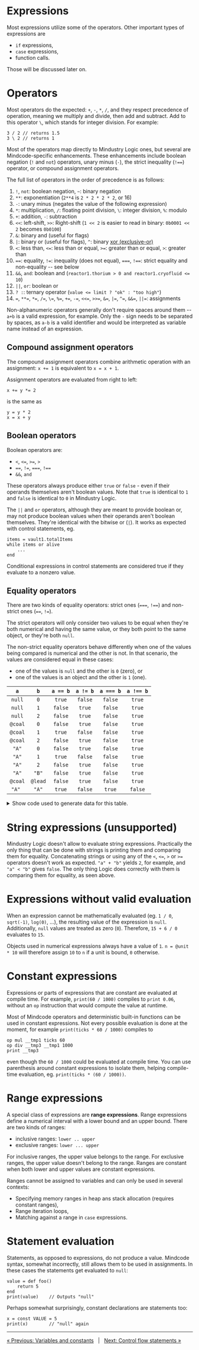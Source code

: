 # Expressions

Most expressions utilize some of the operators. Other important types of expressions are
* `if` expressions,
* `case` expressions,
* function calls.

Those will be discussed later on.

# Operators

Most operators do the expected: `+`, `-`, `*`, `/`, and they respect precedence of operation, meaning we multiply and
divide, then add and subtract. Add to this operator `\`, which stands for integer division. For example:

```
3 / 2 // returns 1.5
3 \ 2 // returns 1
```

Most of the operators map directly to Mindustry Logic ones, but several are Mindcode-specific enhancements.
These enhancements include boolean negation (`!` and `not`) operators, unary minus (`-`), the strict inequality (`!==`) operator,
or compound assignment operators.

The full list of operators in the order of precedence is as follows:

1. `!`, `not`: boolean negation,  `~`: binary negation
2. `**`: exponentiation (`2**4` is `2 * 2 * 2 * 2`, or 16)
3. `-`: unary minus (negates the value of the following expression)
4. `*`: multiplication,  `/`: floating point division,  `\`: integer division, `%`: modulo
5. `+`: addition,  `-`: subtraction
6. `<<`: left-shift, `>>`: Right-shift (`1 << 2` is easier to read in binary: `0b0001 << 2` becomes `0b0100`)
7. `&`: binary and (useful for flags)
8. `|`: binary or (useful for flags),  `^`: binary [xor (exclusive-or)](https://en.wikipedia.org/wiki/Exclusive_or)
9. `<`: less than, `<=`: less than or equal,  `>=`: greater than or equal,  `>`:  greater than
10. `==`: equality, `!=`: inequality (does not equal), `===`, `!==`: strict equality and non-equality -- see below
11. `&&`, `and`: boolean and (`reactor1.thorium > 0 and reactor1.cryofluid <= 10`)
12. `||`, `or`: boolean or
13. `? :`: ternary operator (`value <= limit ? "ok" : "too high"`)
14. `=`, `**=`, `*=`, `/=`, `\=`, `%=`, `+=`, `-=`, `<<=`, `>>=`, `&=`, `|=`, `^=`, `&&=`, `||=`: assignments

Non-alphanumeric operators generally don't require spaces around them -- `a+b` is a valid expression, for example.
Only the `-` sign needs to be separated by spaces, as `a-b` is a valid identifier and would be interpreted as variable name instead of an expression.

## Compound assignment operators

The compound assignment operators combine arithmetic operation with an assignment: `x += 1` is equivalent to `x = x + 1`.

Assignment operators are evaluated from right to left:

```
x += y *= 2
```
is the same as
```
y = y * 2
x = x + y
```

## Boolean operators

Boolean operators are:
* `<`, `<=`,  `>=`,  `>`
* `==`, `!=`, `===`, `!==`
* `&&`, `and`

These operators always produce either `true` or `false` - even if their operands themselves aren't boolean values.
Note that `true` is identical to `1` and `false` is identical to `0` in Mindustry Logic.

The `||` and `or` operators, although they are meant to provide boolean or, may not produce boolean values
when their operands aren't boolean themselves. They're identical with the bitwise or (`|`).
It works as expected with control statements, eg.

```
items = vault1.totalItems
while items or alive
    ...
end
```

Conditional expressions in control statements are considered true if they evaluate to a nonzero value.

## Equality operators

There are two kinds of equality operators: strict ones (`===`, `!==`) and non-strict ones (`==`, `!=`).

The strict operators will only consider two values to be equal when they're both numerical and having the same value,
or they both point to the same object, or they're both `null`.

The non-strict equality operators behave differently when one of the values being compared is numerical and the other is not.
In that scenario, the values are considered equal in these cases:
* one of the values is `null` and the other is `0` (zero), or
* one of the values is an object and the other is `1` (one).

|  `a`  |  `b`  |`a == b`|`a != b`|`a === b`|`a !== b`|
|:-----:|:-----:|:------:|:------:|:-------:|:-------:|
|`null` |  `0`  | `true` | `false`| `false` | `true`  |
|`null` |  `1`  | `false`| `true` | `false` | `true`  |
|`null` |  `2`  | `false`| `true` | `false` | `true`  |
|`@coal`|  `0`  | `false`| `true` | `false` | `true`  |
|`@coal`|  `1`  | `true` | `false`| `false` | `true`  |
|`@coal`|  `2`  | `false`| `true` | `false` | `true`  |
| `"A"` |  `0`  | `false`| `true` | `false` | `true`  |
| `"A"` |  `1`  | `true` | `false`| `false` | `true`  |
| `"A"` |  `2`  | `false`| `true` | `false` | `true`  |
| `"A"` | `"B"` | `false`| `true` | `false` | `true`  |
|`@coal`|`@lead`| `false`| `true` | `false` | `true`  |
| `"A" `| `"A"` | `true` | `false`| `true`  | `false` |

<details><summary>Show code used to generate data for this table.</summary>

```
inline def eval(b)
    b ? "true" : "false"
end

inline def compare(a, b)
    printf("|$a|$b|$|$|$|$|\n", eval(a == b), eval(a != b), eval(a === b), eval(a !== b))
end

compare(null, 0)
compare(null, 1)
compare(null, 2)
compare(@coal, 0)
compare(@coal, 1)
compare(@coal, 2)
compare("A", 0)
compare("A", 1)
compare("A", 2)
compare("A", "B")
compare(@coal, @lead)
compare("A", "A")
printflush(message1)
```

</details>

# String expressions (unsupported)

Mindustry Logic doesn't allow to evaluate string expressions.
Practically the only thing that can be done with strings is printing them and comparing them for equality.
Concatenating strings or using any of the `<`, `<=`, `>` or `>=` operators doesn't work as expected.
`"a" + "b"` yields `2`, for example, and `"a" < "b"` gives `false`.
The only thing Logic does correctly with them is comparing them for equality, as seen above.

# Expressions without valid evaluation

When an expression cannot be mathematically evaluated (eg. `1 / 0`, `sqrt(-1)`, `log(0)`, ...),
the resulting value of the expression is `null`. Additionally, `null` values are treated as zero (`0`).
Therefore, `15 + 6 / 0` evaluates to `15`.

Objects used in numerical expressions always have a value of `1`. `n = @unit * 10` will therefore
assign `10` to `n` if a unit is bound, `0` otherwise.

# Constant expressions

Expressions or parts of expressions that are constant are evaluated at compile time.
For example, `print(60 / 1000)` compiles to `print 0.06`, without an `op` instruction that would compute the value at runtime.

Most of Mindcode operators and deterministic built-in functions can be used in constant expressions.
Not every possible evaluation is done at the moment, for example `print(ticks * 60 / 1000)` compiles to

```
op mul __tmp1 ticks 60
op div __tmp3 __tmp1 1000
print __tmp3
```
even though the `60 / 1000` could be evaluated at compile time.
You can use parenthesis around constant expressions to isolate them,
helping compile-time evaluation, eg. `print(ticks * (60 / 1000))`.

# Range expressions

A special class of expressions are **range expressions**.
Range expressions define a numerical interval with a lower bound and an upper bound.
There are two kinds of ranges:

* inclusive ranges: `lower .. upper`
* exclusive ranges: `lower ... upper`

For inclusive ranges, the upper value belongs to the range.
For exclusive ranges, the upper value doesn't belong to the range.
Ranges are constant when both lower and upper values are constant expressions.

Ranges cannot be assigned to variables and can only be used in several contexts:

* Specifying memory ranges in heap ans stack allocation (requires constant ranges),
* Range iteration loops,
* Matching against a range in `case` expressions.

# Statement evaluation

Statements, as opposed to expressions, do not produce a value.
Mindcode syntax, somewhat incorrectly, still allows them to be used in assignments.
In these cases the statements get evaluated to `null`:

```
value = def foo()
    return 5
end
print(value)    // Outputs "null"
```

Perhaps somewhat surprisingly, constant declarations are statements too:

```
x = const VALUE = 5
print(x)        // "null" again
```

---

[« Previous: Variables and constants](SYNTAX-1-VARIABLES.markdown) &nbsp; | &nbsp; [Next: Control flow statements »](SYNTAX-3-STATEMENTS.markdown)